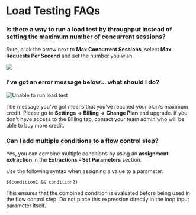 # Load Testing FAQs

### **Is there a way to run a load test by throughput instead of setting the maximum number of concurrent sessions?**

Sure, click the arrow next to **Max Concurrent Sessions**, select **Max Requests Per Second** and set the number you wish.

![](../.gitbook/assets/screenshot-2021-04-05t121815.973.png)

### **I've got an error message below... what should I do?**

![Unable to run load test](../.gitbook/assets/image-1-.png)

The message you've got means that you've reached your plan's maximum credit. Please go to **Settings -> Billing -> Change Plan** and upgrade. If you don't have access to the Billing tab, contact your team admin who will be able to buy more credit.

### **Can I add multiple conditions to a flow control step?**

Yes, you can combine multiple conditions by using an **assignment extraction** in the **Extractions - Set Parameters** section.

Use the following syntax when assigning a value to a parameter:

```
${condition1 && condition2}
```

This ensures that the combined condition is evaluated before being used in the flow control step. Do not place this expression directly in the loop input parameter itself.
